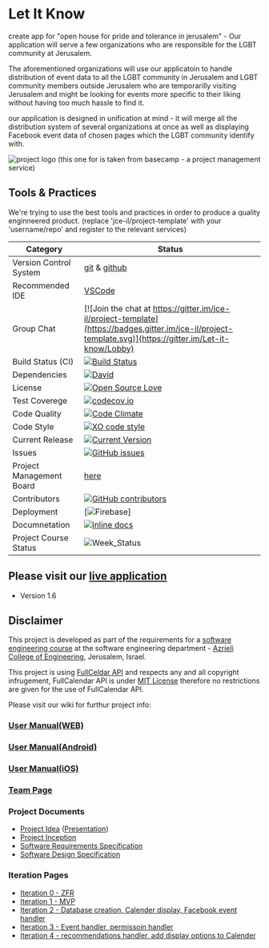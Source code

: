 # Let It Know

create app for "open house for pride and tolerance in jerusalem" - 
Our application will serve a few organizations who are responsible for the LGBT community at Jerusalem.

The aforementioned organizations will use our applicatoin to handle distribution of event data to all the LGBT community in Jerusalem and LGBT community members outside Jerusalem who are temporarilly visiting Jerusalem and might be looking for events more specific to their liking without having too much hassle to find it.

our application is designed in unification at mind - it will merge all the distribution system of several organizations at once
as well as displaying Facebook event data of chosen pages which the LGBT community identify with.

![project logo (this one for is taken from basecamp - a project management service)](http://www.wdg.co.il/wp-content/uploads/2017/01/joh_LOGO.jpg)

## Tools & Practices
We're trying to use the best tools and practices in order to produce a quality enginneered product.
(replace 'jce-il/project-template' with your 'username/repo' and register to the relevant services)

|Category|Status|
|---|---|
| Version Control System| [git](https://git-scm.com/) & [github](https://github.com/) |
| Recommended IDE | [VSCode](https://code.visualstudio.com) |
| Group Chat | [![Join the chat at https://gitter.im/jce-il/project-template](https://badges.gitter.im/jce-il/project-template.svg)](https://gitter.im/Let-it-know/Lobby) |
| Build Status (CI) |  [![Build Status](https://travis-ci.org/yeseg11/Let-it-know.svg?branch=master)](https://travis-ci.org/yeseg11/Let-it-know) |
| Dependencies | [![David](https://img.shields.io/david/dev/idleberg/vscode-badges.svg?style=flat-square)](https://david-dm.org/yeseg11/Let-it-know?type=dev) |
| License | [![Open Source Love](https://badges.frapsoft.com/os/mit/mit.svg?v=102)](https://github.com/ellerbrock/open-source-badge/) |
| Test Coverege | [![codecov.io](https://codecov.io/github/yeseg11/Let-it-know/coverage.svg?branch=master)](https://codecov.io/githubyeseg11/Let-it-know?branch=master) |
| Code Quality | [![Code Climate](https://codeclimate.com/github/yeseg11/Let-it-know.svg)](https://codeclimate.com/github/yeseg11/Let-it-know) |
| Code Style | [![XO code style](https://img.shields.io/badge/code_style-XO-5ed9c7.svg)](https://github.com/yeseg11/Let-it-know) |
| Current Release | [![Current Version](https://img.shields.io/github/release/yeseg11/Let-it-know.svg?style=flat)](https://github.com/yeseg11/Let-it-know/releases) |
| Issues | [![GitHub issues](https://img.shields.io/github/issues/yeseg11/Let-it-know.svg?style=flat)](https://github.com/yeseg11/Let-it-know/issues) |
| Project Management Board| [here](https://github.com/yeseg11/Let-it-know/projects/1) |
| Contributors | [![GitHub contributors](https://img.shields.io/github/contributors/jce-il/project-template.svg)](https://github.com/yeseg11/Let-it-know/graphs/contributors)|
| Deployment | [![Firebase](https://img.shields.io/badge/Firebase%20server-running-brightgreen.svg)] |
| Documnetation | [![Inline docs](http://inch-ci.org/github/yeseg11/Let-it-know.svg?branch=master)](http://inch-ci.org/github/yeseg11/Let-it-know) |
| Project Course Status | ![Week_Status](https://img.shields.io/badge/week-9-yellow.svg) |

## Please visit our [live application](https://test-9d3f7.firebaseapp.com)
- Version 1.6



## Disclaimer
This project is developed as part of the requirements for a [software engineering course](https://github.com/jce-il/se-class/wiki) at the software engineering department - [Azrieli College of Engineering](http://www.jce.ac.il/), Jerusalem, Israel.

This project is using [FullCeldar API](https://fullcalendar.io/) and respects any and all copyright infrugement, FullCalendar API is under [MIT License](https://github.com/arshaw/fullcalendar/blob/master/license.txt) therefore no restrictions are given for the use of FullCalendar API.

Please visit our wiki for furthur project info: 

### [User Manual(WEB)](https://github.com/yeseg11/Let-it-know/wiki/User-Manual(WEB)) 

### [User Manual(Android)](https://github.com/yeseg11/Let-it-know/wiki/user-manual-(Android)) 

### [User Manual(iOS)](https://github.com/yeseg11/Let-it-know/wiki/User-Manual-(iOS)) 


### [Team Page](../../wiki/Team)

### Project Documents
- [Project Idea](docs/idea.pdf) ([Presentation](docs/idea-slides.pdf))
- [Project Inception](../../wiki/Project-Inception)
- [Software Requirements Specification](../../wiki/srs)
- [Software Design Specification](../../wiki/sds)

### Iteration Pages
- [Iteration 0 - ZFR](https://github.com/yeseg11/Let-it-know/wiki/Iteration-0-ZFR)
- [Iteration 1 - MVP](https://github.com/yeseg11/Let-it-know/wiki/Iteration-1)
- [Iteration 2 - Database creation, Calender display, Facebook event handler](https://github.com/yeseg11/Let-it-know/wiki/Iteration-2)
- [Iteration 3 - Event handler, permissoin handler ](https://github.com/yeseg11/Let-it-know/wiki/Iteration-3)
- [Iteration 4 - recommendations handler, add display options to Calender](https://github.com/yeseg11/Let-it-know/wiki/Iteration-4)



